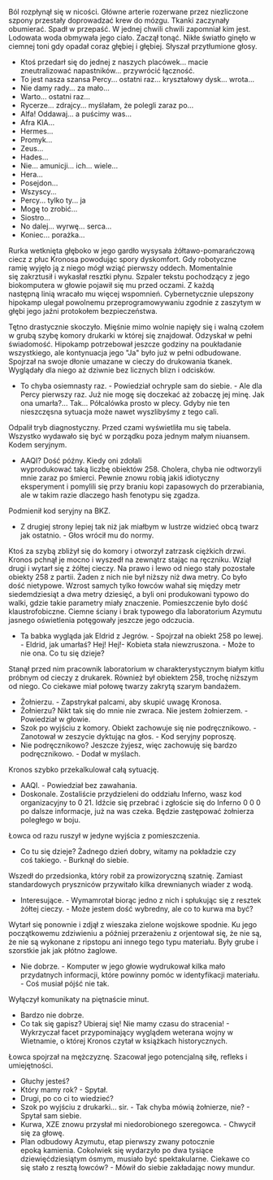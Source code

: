 Ból rozpłynął się w nicości. Główne arterie rozerwane przez niezliczone szpony przestały doprowadzać krew do mózgu. Tkanki zaczynały obumierać. Spadł w przepaść. W jednej chwili chwili zapomniał kim jest. Lodowata woda obmywała jego ciało. Zaczął tonąć. Nikłe światło ginęło w ciemnej toni gdy opadał coraz głębiej i głębiej. Słyszał przytłumione głosy.

- Ktoś przedarł się do jednej z naszych placówek... macie zneutralizować napastników... przywrócić łączność. 
- To jest nasza szansa Percy... ostatni raz... kryształowy dysk... wrota... 
- Nie damy rady... za mało...
- Warto... ostatni raz...
- Rycerze... zdrajcy... myślałam, że polegli zaraz po...
- Alfa! Oddawaj... a puścimy was...
- Afra KIA... 
- Hermes...
- Promyk...
- Zeus...
- Hades...
- Nie... amunicji... ich... wiele...
- Hera...
- Posejdon...
- Wszyscy...
- Percy... tylko ty... ja
- Mogę to zrobić...
- Siostro...
- No dalej... wyrwę... serca...
- Koniec... porażka...

Rurka wetknięta głęboko w jego gardło wysysała żółtawo-pomarańczową ciecz z płuc Kronosa powodując spory dyskomfort. Gdy robotyczne ramię wyjęło ją z niego mógł wziąć pierwszy oddech. Momentalnie się zakrztusił i wykasłał resztki płynu. Szpaler tekstu pochodzący z jego biokomputera w głowie pojawił się mu przed oczami. Z każdą następną linią wracało mu więcej wspomnień. Cybernetycznie ulepszony hipokamp ulegał powolnemu przeprogramowywaniu zgodnie z zaszytym w głębi jego jaźni protokołem bezpieczeństwa. 

Tętno drastycznie skoczyło. Mięśnie mimo wolnie napięły się i walną czołem w  grubą szybę komory drukarki w której się znajdował. Odzyskał w pełni świadomość. Hipokamp potrzebował jeszcze godziny na poukładanie wszystkiego, ale kontynuacja jego "Ja" było już w pełni odbudowane. Spojrzał na swoje dłonie umazane w cieczy do drukowania tkanek. Wyglądały dla niego aż dziwnie bez licznych blizn i odcisków. 

- To chyba osiemnasty raz. - Powiedział ochryple sam do siebie. - Ale dla Percy pierwszy raz. Już nie mogę się doczekać aż zobaczę jej minę. Jak ona umarła?... Tak... Półcalówka  prosto w plecy. Gdyby nie ten nieszczęsna sytuacja może nawet wyszlibyśmy z tego cali. 

Odpalił tryb diagnostyczny. Przed czami wyświetliła mu się tabela. Wszystko wydawało się być w porządku poza jednym małym niuansem. Kodem seryjnym. 
- AAQI? Dość późny. Kiedy oni zdołali wyprodukować taką liczbę obiektów 258. Cholera, chyba nie odtworzyli mnie zaraz po śmierci. Pewnie znowu robią jakiś idiotyczny eksperyment i pomylili się przy braniu kopi zapasowych do przerabiania, ale w takim razie dlaczego hash fenotypu się zgadza. 

Podmienił kod seryjny na BKZ. 

- Z drugiej strony lepiej tak niż jak miałbym w lustrze widzieć obcą twarz jak ostatnio. - Głos wrócił mu do normy. 

Ktoś za szybą zbliżył się do komory i otworzył zatrzask ciężkich drzwi. Kronos pchnął je mocno i wyszedł na zewnątrz stając na ręczniku. Wziął drugi i wytarł się z żółtej cieczy. Na prawo i lewo od niego stały pozostałe obiekty 258 z partii. Żaden z nich nie był niższy niż dwa metry. Co było dość nietypowe. Wzrost samych tylko łowców wahał się między metr siedemdziesiąt a dwa metry dziesięć, a byli oni produkowani typowo do walki, gdzie takie parametry miały znaczenie. Pomieszczenie było dość klaustrofobiczne. Ciemne ściany i brak typowego dla laboratorium Azymutu jasnego oświetlenia potęgowały jeszcze jego odczucia. 

- Ta babka wygląda jak Eldrid z Jegrów. - Spojrzał na obiekt 258 po lewej. - Eldrid, jak umarłaś? Hej! Hej!- Kobieta stała niewzruszona. - Może to nie ona. Co tu się dzieje? 

Stanął przed nim pracownik laboratorium w charakterystycznym białym kitlu próbnym od cieczy z drukarek. Również był obiektem 258, trochę niższym od niego. Co ciekawe miał połowę twarzy zakrytą szarym bandażem. 

- Żołnierzu. - Zapstrykał palcami, aby skupić uwagę Kronosa. 
- Żołnierzu? Nikt tak się do mnie nie zwraca. Nie jestem żołnierzem. - Powiedział w głowie. 
- Szok po wyjściu z komory. Obiekt zachowuje się nie podręcznikowo. - Zanotował w zeszycie dyktując na głos. - Kod seryjny poproszę. 
- Nie podręcznikowo? Jeszcze żyjesz, więc zachowuję się bardzo podręcznikowo. - Dodał w myślach.

Kronos szybko przekalkulował całą sytuację. 

- AAQI. - Powiedział bez zawahania. 
- Doskonale. Zostaliście przydzieleni do oddziału Inferno, wasz kod organizacyjny to 0 21. Idźcie się przebrać i zgłoście się do Inferno 0 0 0 po dalsze informacje, już na was czeka. Będzie zastępować żołnierza poległego w boju. 

Łowca od razu ruszył w jedyne wyjścia z pomieszczenia. 
- Co tu się dzieje? Żadnego dzień dobry, witamy na pokładzie czy coś takiego. - Burknął do siebie. 

Wszedł do przedsionka, który robił za prowizoryczną szatnię. Zamiast standardowych pryszniców przywitało kilka drewnianych wiader z wodą.

- Interesujące. - Wymamrotał biorąc jedno z nich i spłukując się z resztek żółtej cieczy. - Może jestem dość wybredny, ale co to kurwa ma być? 

Wytarł się ponownie i zdjął z wieszaka zielone wojskowe spodnie. Ku jego początkowemu zdziwieniu a później przerażeniu z orjentował się, że nie są, że nie są wykonane z ripstopu ani innego tego typu materiału. Były grube i szorstkie jak jak płótno żaglowe. 

- Nie dobrze. - Komputer w jego głowie wydrukował kilka mało przydatnych informacji, które powinny pomóc w identyfikacji materiału. - Coś musiał pójść nie tak. 

Wyłączył komunikaty na piętnaście minut. 

- Bardzo nie dobrze. 
- Co tak się gapisz? Ubieraj się! Nie mamy czasu do stracenia! - Wykrzyczał facet przypominający wyglądem weterana wojny w Wietnamie, o której Kronos czytał w książkach historycznych. 

Łowca spojrzał na mężczyznę. Szacował jego potencjalną siłę, refleks i umiejętności. 

- Głuchy jesteś? 
- Który mamy rok? - Spytał. 
- Drugi, po co ci to wiedzieć? 
- Szok po wyjściu z drukarki... sir. - Tak chyba mówią żołnierze, nie? - Spytał sam siebie.
- Kurwa, XZE znowu przysłał mi niedorobionego szeregowca. - Chwycił się za głowę.
- Plan odbudowy Azymutu, etap pierwszy zwany potocznie epoką kamienia. Cokolwiek się wydarzyło po dwa tysiące dziewięćdziesiątym ósmym, musiało być spektakularne. Ciekawe co się stało z resztą łowców? - Mówił do siebie zakładając nowy mundur. 